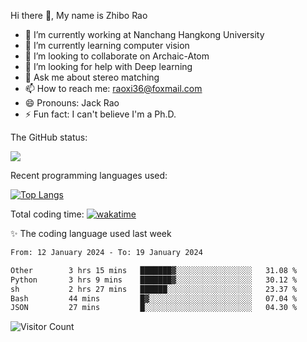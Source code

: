 Hi there 👋, My name is Zhibo Rao
- 🔭 I’m currently working at Nanchang Hangkong University
- 🌱 I’m currently learning computer vision
- 👯 I’m looking to collaborate on Archaic-Atom
- 🤔 I’m looking for help with Deep learning
- 💬 Ask me about stereo matching
- 📫 How to reach me: raoxi36@foxmail.com
- 😄 Pronouns: Jack Rao
- ⚡ Fun fact: I can't believe I'm a Ph.D.

The GitHub status:

![](https://github-readme-stats.vercel.app/api?username=ZhiboRao)

Recent programming languages used:

[![Top Langs](https://github-readme-stats.vercel.app/api/top-langs/?username=ZhiboRao&layout=compact)](https://github.com/anuraghazra/github-readme-stats)

Total coding time: [![wakatime](https://wakatime.com/badge/user/51ec5ec7-4742-4243-9eea-732ade32c0b7.svg)](https://wakatime.com/@51ec5ec7-4742-4243-9eea-732ade32c0b7)

✨ The coding language used last week 
<!--START_SECTION:waka-->

```txt
From: 12 January 2024 - To: 19 January 2024

Other        3 hrs 15 mins   ███████▓░░░░░░░░░░░░░░░░░   31.08 %
Python       3 hrs 9 mins    ███████▓░░░░░░░░░░░░░░░░░   30.12 %
sh           2 hrs 27 mins   ██████░░░░░░░░░░░░░░░░░░░   23.37 %
Bash         44 mins         █▓░░░░░░░░░░░░░░░░░░░░░░░   07.04 %
JSON         27 mins         █░░░░░░░░░░░░░░░░░░░░░░░░   04.30 %
```

<!--END_SECTION:waka-->

![Visitor Count](https://profile-counter.glitch.me/Raohaocheng/count.svg)
